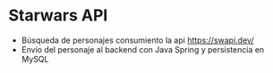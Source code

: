 # Starwars API

- Búsqueda de personajes consumiento la api <https://swapi.dev/>
- Envío del personaje al backend con Java Spring y persistencia en MySQL

